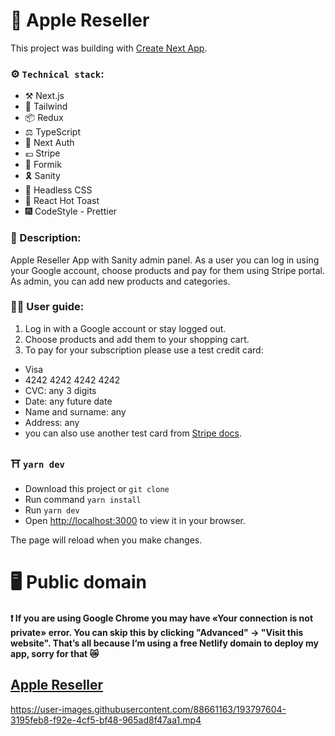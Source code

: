 # :apple: Apple Reseller

This project was building with
[Create Next App](https://nextjs.org/docs/api-reference/create-next-app).

### :gear: `Technical stack`:

- :hammer_and_pick:	 Next.js
- :magnet: Tailwind
- :package: Redux
- :balance_scale: TypeScript
- :jigsaw: Next Auth
- :euro: Stripe
- :martial_arts_uniform: Formik
- :reminder_ribbon: Sanity
- :movie_camera: Headless CSS
- :sandwich: React Hot Toast
- :fireworks: CodeStyle - Prettier

### :scroll: Description:

Apple Reseller App with Sanity admin panel. As a user you can log in using your Google account, choose products and pay for them using Stripe portal. As admin, you can add new products and categories.

### :astronaut: User guide:

1. Log in with a Google account or stay logged out.
2. Choose products and add them to your shopping cart.
3. To pay for your subscription please use a test credit card:

- Visa
- 4242 4242 4242 4242
- CVC: any 3 digits
- Date: any future date
- Name and surname: any
- Address: any
- you can also use another test card from [Stripe docs](https://stripe.com/docs/testing).


### :shinto_shrine: `yarn dev`

- Download this project or `git clone`
- Run command `yarn install`
- Run `yarn dev`
- Open [http://localhost:3000](http://localhost:3000) to view it in your browser.

The page will reload when you make changes.

# :desktop_computer: Public domain

#### :exclamation: If you are using Google Chrome you may have «Your connection is not private» error. You can skip this by clicking "Advanced" -> "Visit this website". That’s all because I’m using a free Netlify domain to deploy my app, sorry for that :crying_cat_face:


## [Apple Reseller](https://apple-reseller.vercel.app/)



https://user-images.githubusercontent.com/88661163/193797604-3195feb8-f92e-4cf5-bf48-965ad8f47aa1.mp4





